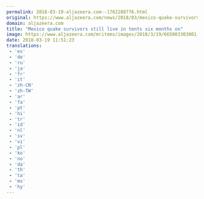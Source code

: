```yaml
---
permalink: 2018-03-19-aljazeera.com--1762288776.html
original: https://www.aljazeera.com/news/2018/03/mexico-quake-survivors-live-tents-months-180319105432520.html
domain: aljazeera.com
title: "Mexico quake survivors still live in tents six months on"
image: https://www.aljazeera.com/mritems/images/2018/3/19/665003303001_5754063445001_5754023195001-th.jpg
date: 2018-03-19 11:51:23
translations: 
 - 'es'
 - 'de'
 - 'ru'
 - 'ja'
 - 'fr'
 - 'it'
 - 'zh-CN'
 - 'zh-TW'
 - 'ar'
 - 'fa'
 - 'pt'
 - 'hi'
 - 'tr'
 - 'id'
 - 'nl'
 - 'sv'
 - 'vi'
 - 'pl'
 - 'ko'
 - 'no'
 - 'da'
 - 'th'
 - 'ta'
 - 'ms'
 - 'hy'
---
```


